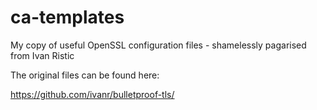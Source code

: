 # ca-templates
My copy of useful OpenSSL configuration files - shamelessly pagarised from Ivan Ristic

The original files can be found here:

https://github.com/ivanr/bulletproof-tls/

